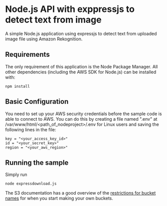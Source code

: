 # Node.js API with exppressjs to detect text from image
A simple Node.js application using expressjs to detect text from uploaded image file using Amazon Rekognition.

## Requirements

The only requirement of this application is the Node Package Manager. All other
dependencies (including the AWS SDK for Node.js) can be installed with:

    npm install

## Basic Configuration

You need to set up your AWS security credentials before the sample code is able
to connect to AWS. You can do this by creating a file named ".env" at 
/var/www/html/<path_of_nodeproject>/.env for Linux users and saving the following lines in the file:
    
    key = "<your_access_key_id>"
    id = "<your_secret_key>"
    region = "<your_aws_region>"                 

## Running the sample

Simply run

    node expressdownload.js

The S3 documentation has a good overview of the [restrictions for bucket names](http://docs.aws.amazon.com/AmazonS3/latest/dev/BucketRestrictions.html)
for when you start making your own buckets.


